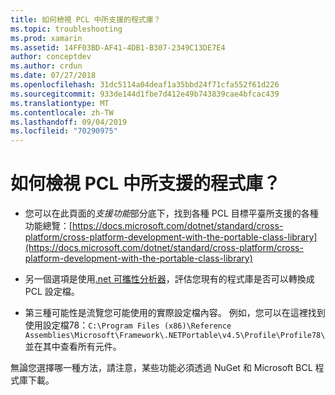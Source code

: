 ```yaml
---
title: 如何檢視 PCL 中所支援的程式庫？
ms.topic: troubleshooting
ms.prod: xamarin
ms.assetid: 14FF03BD-AF41-4DB1-B307-2349C13DE7E4
author: conceptdev
ms.author: crdun
ms.date: 07/27/2018
ms.openlocfilehash: 31dc5114a04deaf1a35bbd24f71cfa552f61d226
ms.sourcegitcommit: 933de144d1fbe7d412e49b743839cae4bfcac439
ms.translationtype: MT
ms.contentlocale: zh-TW
ms.lasthandoff: 09/04/2019
ms.locfileid: "70290975"
---
```

# <a name="how-can-i-view-what-libraries-are-supported-in-a-pcl"></a>如何檢視 PCL 中所支援的程式庫？

- 您可以在此頁面的*支援功能*部分底下，找到各種 PCL 目標平臺所支援的各種功能總覽：[https://docs.microsoft.com/dotnet/standard/cross-platform/cross-platform-development-with-the-portable-class-library](https://docs.microsoft.com/dotnet/standard/cross-platform/cross-platform-development-with-the-portable-class-library)

- 另一個選項是使用[.net 可攜性分析器](https://visualstudiogallery.msdn.microsoft.com/1177943e-cfb7-4822-a8a6-e56c7905292b)，評估您現有的程式庫是否可以轉換成 PCL 設定檔。

- 第三種可能性是流覽您可能使用的實際設定檔內容。 例如，您可以在這裡找到使用設定檔78：`C:\Program Files (x86)\Reference Assemblies\Microsoft\Framework\.NETPortable\v4.5\Profile\Profile78\`並在其中查看所有元件。

無論您選擇哪一種方法，請注意，某些功能必須透過 NuGet 和 Microsoft BCL 程式庫下載。
